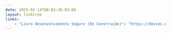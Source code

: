 ```yaml
---
date: 2025-02-14T08:03:36-03:00
layout: linktree
links:
    - "Livro Desenvolvimento Seguro (Em Construção)": "https://devsec.guisso.dev"
---
```


